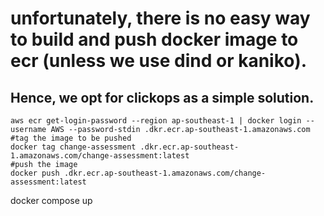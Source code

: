 # unfortunately, there is no easy way to build and push docker image to ecr (unless we use dind or kaniko).

## Hence, we opt for clickops as a simple solution.


```
aws ecr get-login-password --region ap-southeast-1 | docker login --username AWS --password-stdin .dkr.ecr.ap-southeast-1.amazonaws.com
#tag the image to be pushed
docker tag change-assessment .dkr.ecr.ap-southeast-1.amazonaws.com/change-assessment:latest
#push the image
docker push .dkr.ecr.ap-southeast-1.amazonaws.com/change-assessment:latest

```
docker compose up 
